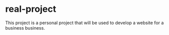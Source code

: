 # real-project
This project is a personal project that will be used to develop a website for a business business.
